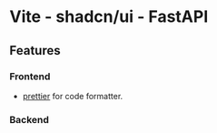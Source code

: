 # Vite - shadcn/ui - FastAPI

## Features

### Frontend

- [prettier](https://prettier.io/) for code formatter.

### Backend
